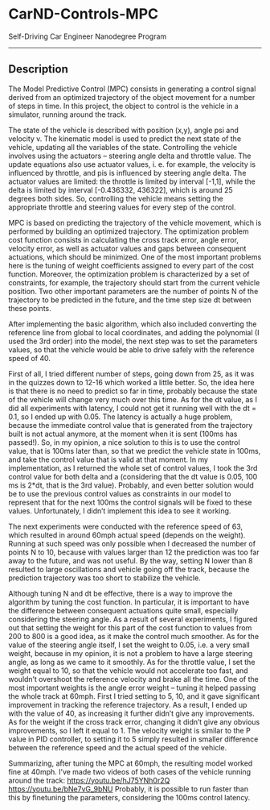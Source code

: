 # CarND-Controls-MPC
Self-Driving Car Engineer Nanodegree Program

---

## Description

The Model Predictive Control (MPC) consists in generating a control signal derived from an optimized trajectory of the object movement for a number of steps in time. In this project, the object to control is the vehicle in a simulator, running around the track.

The state of the vehicle is described with position (x,y), angle psi and velocity v. The kinematic model is used to predict the next state of the vehicle, updating all the variables of the state. Controlling the vehicle involves using the actuators – steering angle delta and throttle value. The update equations also use actuator values, i. e. for example, the velocity is influenced by throttle, and pis is influenced by steering angle delta. The actuator values are limited: the throttle is limited by interval [-1,1], while the delta is limited by interval [-0.436332, 436322], which is around 25 degrees both sides. So, controlling the vehicle means setting the appropriate throttle and steering values for every step of the control.

MPC is based on predicting the trajectory of the vehicle movement, which is performed by building an optimized trajectory. The optimization problem cost function consists in calculating the cross track error, angle error, velocity error, as well as actuator values and gaps between consequent actuations, which should be minimized. One of the most important problems here is the tuning of weight coefficients assigned to every part of the cost function. Moreover, the optimization problem is characterized by a set of constraints, for example, the trajectory should start from the current vehicle position. Two other important parameters are the number of points N of the trajectory to be predicted in the future, and the time step size dt between these points.

After implementing the basic algorithm, which also included converting the reference line from global to local coordinates, and adding the polynomial (I used the 3rd order) into the model, the next step was to set the parameters values, so that the vehicle would be able to drive safely with the reference speed of 40.

First of all, I tried different number of steps, going down from 25, as it was in the quizzes down to 12-16 which worked a little better. So, the idea here is that there is no need to predict so far in time, probably because the state of the vehicle will change very much over this time. As for the dt value, as I did all experiments with latency, I could not get it running well with the dt = 0.1, so I ended up with 0.05. The latency is actually a huge problem, because the immediate control value that is generated from the trajectory built is not actual anymore, at the moment when it is sent (100ms has passed!). So, in my opinion, a nice solution to this is to use the control value, that is 100ms later than, so that we predict the vehicle state in 100ms, and take the control value that is valid at that moment. In my implementation, as I returned the whole set of control values, I took the 3rd control value for both delta and a (considering that the dt value is 0.05, 100 ms is 2*dt, that is the 3rd value). Probably, and even better solution would be to use the previous control values as constraints in our model to represent that for the next 100ms the control signals will be fixed to these values. Unfortunately, I didn’t implement this idea to see it working.

The next experiments were conducted with the reference speed of 63, which resulted in around 60mph actual speed (depends on the weight). Running at such speed was only possible when I decreased the number of points N to 10, because with values larger than 12 the prediction was too far away to the future, and was not useful. By the way, setting N lower than 8 resulted to large oscillations and vehicle going off the track, because the prediction trajectory was too short to stabilize the vehicle. 

Although tuning N and dt be effective, there is a way to improve the algorithm by tuning the cost function.  In particular, it is important to have the difference between consequent actuations quite small, especially considering the steering angle. As a result of several experiments, I figured out that setting the weight for this part of the cost function to values from 200 to 800 is a good idea, as it make the control much smoother. As for the value of the steering angle itself, I set the weight to 0.05, i.e. a very small weight, because in my opinion, it is not a problem to have a large steering angle, as long as we came to it smoothly. As for the throttle value, I set the weight equal to 10, so that the vehicle would not accelerate too fast, and wouldn’t overshoot the reference velocity and brake all the time. One of the most important weights is the angle error weight – tuning it helped passing the whole track at 60mph. First I tried setting to 5, 10, and it gave significant improvement in tracking the reference trajectory. As a result, I ended up with the value of 40, as increasing it further didn’t give any improvements. As for the weight if the cross track error, changing it didn’t give any obvious improvements, so I left it equal to 1. The velocity weight is similar to the P value in PID controller, to setting it to 5 simply resulted in smaller difference between the reference speed and the actual speed of the vehicle.

Summarizing, after tuning the MPC at 60mph, the resulting model worked fine at 40mph. I’ve made two videos of both cases of the vehicle running around the track: 
https://youtu.be/hJ75YNh0r2Q
https://youtu.be/bNe7vG_9bNU
Probably, it is possible to run faster than this by finetuning the parameters, considering the 100ms control latency.
